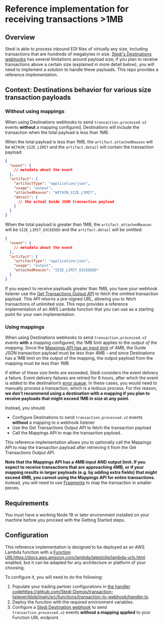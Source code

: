 # Reference implementation for receiving transactions >1MB

## Overview

Stedi is able to process inbound EDI files of virtually any size, including transactions that are hundreds of megabytes in size. [Stedi's Destinations webhooks](https://www.stedi.com/docs/configure/destinations/index) has several limitations around payload size; if you plan to receive transactions above a certain size (explained in more detail below), you will need to implement a solution to handle these payloads. This repo provides a reference implementation.

## Context: Destinations behavior for various size transaction payloads

### Without using mappings

When using Destinations webhooks to send `transaction.processed.v2` events **without** a mapping configured, Destinations will include the transaction when the total payload is less than 1MB.

When the total payload is less than 1MB, the `artifact.attachedReason` will be `WITHIN_SIZE_LIMIT` and the `artifact.detail` will contain the transaction payload:

```json
{
  "event": {
    // metadata about the event
  },
  "artifact": {
    "artifactType": "application/json",
    "usage": "output",
    "attachedReason": "WITHIN_SIZE_LIMIT",
    "detail": {
      // the actual Guide JSON transaction payload
    }
  }
}
```

When the total payload is greater than 1MB, the `artifact.attachedReason` will be `SIZE_LIMIT_EXCEEDED` and the `artifact.detail` will be omitted:

```json
{
  "event": {
    // metadata about the event
  },
  "artifact": {
    "artifactType": "application/json",
    "usage": "output",
    "attachedReason": "SIZE_LIMIT_EXCEEDED"
  }
}
```

If you expect to receive payloads greater than 1MB, you have your webhook listener use the [Get Transactions Output API](https://www.stedi.com/docs/api-reference/core/get-transactions-output) to fetch the omitted transaction payload. This API returns a pre-signed URL, allowing you to fetch transactions of unlimited size. This repo provides a reference implementation of an AWS Lambda function that you can use as a starting point for your own implementation.

### Using mappings

When using Destinations webhooks to send `transaction.processed.v2` events **with** a mapping configured, the 1MB limit applies to the _output of the mapping_. Since the [Mappings API has an input limit](https://www.stedi.com/docs/mappings/limits) of 4MB, the Guide JSON transaction payload must be less than 4MB – and since Destinations has a 1MB limit on the output of the mapping, the output payload from the mapping must be less than 1MB.

If either of these size limits are exceeded, Stedi considers the event delivery a failure. Event delivery failures are retried for 6 hours, after which the event is added to the destination’s [error queue](https://www.stedi.com/docs/configure/destinations/webhook-error-handling#error-queue). In these cases, you would need to manually process a transaction, which is a tedious process. For this reason, **we don’t recommend using a destination with a mapping if you plan to receive payloads that might exceed 1MB in size at any point.**

Instead, you should:

- Configure Destinations to send `transaction.processed.v2` events **without** a mapping to a webhook listener
- Use the Get Transactions Output API to fetch the transaction payload
- Call the Mappings API to map the transaction payload.

This reference implementation allows you to optionally call the Mappings API to map the transaction payload after retrieving it from the Get Transactions Output API. 

**Note that the Mappings API has a 4MB input AND output limit. If you expect to receive transactions that are approaching 4MB, or if your mapping results in larger payloads (e.g. by adding extra fields) that might exceed 4MB, you cannot using the Mappings API for entire transactions.** Instead, you will need to use [Fragments](https://www.stedi.com/docs/fragments) to map the transaction in smaller pieces.

## Requirements

You must have a working Node 18 or later environment installed on your machine before you proceed with the Getting Started steps.

## Configuration

This reference implementation is designed to be deployed as an AWS Lambda function with a [Function URL](https://docs.aws.amazon.com/lambda/latest/dg/lambda-urls.html)https://docs.aws.amazon.com/lambda/latest/dg/lambda-urls.html enabled, but it can be adapted for any architecture or platform of your choosing.

To configure it, you will need to do the following:

1. Populate your trading partner configurations in [the handler code](https://github.com/Stedi-Demos/transaction-listener/blob/main/src/functions/transaction-to-webhook/handler.ts)https://github.com/Stedi-Demos/transaction-listener/blob/main/src/functions/transaction-to-webhook/handler.ts.
1. Deploy the function with the required environment variables.
1. Configure a [Stedi Destination webhook](https://www.stedi.com/docs/configure/destinations/configure-webhooks) to send `transaction.processed.v2` events **without a mapping applied** to your Function URL endpoint.

